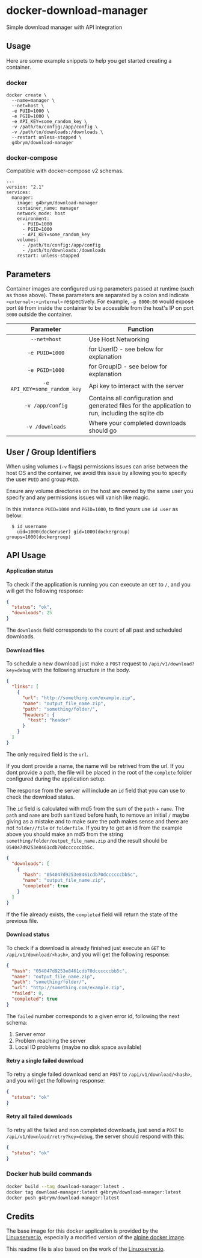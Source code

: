 # docker-download-manager
Simple download manager with API integration

## Usage
Here are some example snippets to help you get started creating a container.

### docker

```
docker create \
  --name=manager \
  --net=host \
  -e PUID=1000 \
  -e PGID=1000 \
  -e API_KEY=some_random_key \
  -v /path/to/config:/app/config \
  -v /path/to/downloads:/downloads \
  --restart unless-stopped \
  g4brym/download-manager
```


### docker-compose

Compatible with docker-compose v2 schemas.

```
---
version: "2.1"
services:
  manager:
    image: g4brym/download-manager
    container_name: manager
    network_mode: host
    environment:
      - PUID=1000
      - PGID=1000
      - API_KEY=some_random_key
    volumes:
      - /path/to/config:/app/config
      - /path/to/downloads:/downloads
    restart: unless-stopped
```


## Parameters
Container images are configured using parameters passed at runtime (such as those above). These parameters are separated by a colon and indicate `<external>:<internal>` respectively. For example, `-p 8000:80` would expose port `80` from inside the container to be accessible from the host's IP on port `8000` outside the container.

| Parameter | Function |
| :----: | --- |
| `--net=host` | Use Host Networking |
| `-e PUID=1000` | for UserID - see below for explanation |
| `-e PGID=1000` | for GroupID - see below for explanation |
| `-e API_KEY=some_random_key` | Api key to interact with the server |
| `-v /app/config` | Contains all configuration and generated files for the application to run, including the sqlite db |
| `-v /downloads` | Where your completed downloads should go |


## User / Group Identifiers

When using volumes (`-v` flags) permissions issues can arise between the host OS and the container, we avoid this issue by allowing you to specify the user `PUID` and group `PGID`.

Ensure any volume directories on the host are owned by the same user you specify and any permissions issues will vanish like magic.

In this instance `PUID=1000` and `PGID=1000`, to find yours use `id user` as below:

```
  $ id username
    uid=1000(dockeruser) gid=1000(dockergroup) groups=1000(dockergroup)
```


## API Usage
#### Application status
To check if the application is running you can execute an `GET` to `/`, and you will get the following response:
```json
{
  "status": "ok",
  "downloads": 25
}
```

The `downloads` field corresponds to the count of all past and scheduled downloads.


#### Download files
To schedule a new download just make a `POST` request to `/api/v1/download?key=debug` with the following structure in the body.
```json
{
  "links": [
    {
      "url": "http://something.com/example.zip",
      "name": "output_file_name.zip",
      "path": "something/folder/",
      "headers": {
        "test": "header"
      }
    }
  ]
}
```

The only required field is the `url`.

If you dont provide a name, the name will be retrived from the url.
If you dont provide a path, the file will be placed in the root of the `complete` folder configured during
the application setup.

The response from the server will include an `id` field that you can use to check the download status.

The `id` field is calculated with md5 from the sum of the `path` + `name`.
The `path` and `name` are both sanitized before hash, to remove an initial `/` maybe giving as a mistake and
to make sure the path makes sense and there are not `folder//file` or `folderfile`.
If you try to get an id from the example above you should make an md5 from the string
`something/folder/output_file_name.zip` and the result should be `054047d9253e8461cdb70dccccccbb5c`.
```json
{
  "downloads": [
    {
      "hash": "054047d9253e8461cdb70dccccccbb5c",
      "name": "output_file_name.zip",
      "completed": true
    }
  ]
}
```

If the file already exists, the `completed` field will return the state of the previous file.


#### Download status
To check if a download is already finished just execute an `GET` to `/api/v1/download/<hash>`, and you will get the following response:
```json
{
  "hash": "054047d9253e8461cdb70dccccccbb5c",
  "name": "output_file_name.zip",
  "path": "something/folder/",
  "url": "http://something.com/example.zip",
  "failed": 0,
  "completed": true
}
```

The `failed` number corresponds to a given error id, following the next schema:
 1. Server error
 2. Problem reaching the server
 3. Local IO problems (maybe no disk space available)


#### Retry a single failed download 
To retry a single failed download send an `POST` to `/api/v1/download/<hash>`, and you will get the following response:
```json
{
  "status": "ok"
}
```


#### Retry all failed downloads
To retry all the failed and non completed downloads, just send a `POST` to `/api/v1/download/retry?key=debug`,
the server should respond with this:
```json
{
  "status": "ok"
}
```

### Docker hub build commands
```bash
docker build --tag download-manager:latest .
docker tag download-manager:latest g4brym/download-manager:latest
docker push g4brym/download-manager:latest 
```

## Credits

The base image for this docker application is provided by the [Linuxserver.io](https://www.linuxserver.io/),
especially a modified version of the [alpine docker image](https://github.com/linuxserver/docker-baseimage-alpine).

This readme file is also based on the work of the [Linuxserver.io](https://www.linuxserver.io/).
